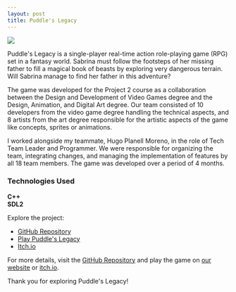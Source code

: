 ```yaml
---
layout: post
title: Puddle's Legacy
---
```


<link rel="stylesheet" type='text/css' href="https://cdn.jsdelivr.net/gh/devicons/devicon@latest/devicon.min.css" /> 

![](https://raw.githubusercontent.com/Pistachio-Studios/Puddles-Legacy/dev/bin/Assets/Textures/Puddles_Legacy.png)

<p>Puddle's Legacy is a single-player real-time action role-playing game (RPG) set in a fantasy world. Sabrina must follow the footsteps of her missing father to fill a magical book of beasts by exploring very dangerous terrain. Will Sabrina manage to find her father in this adventure?</p>

<p>The game was developed for the Project 2 course as a collaboration between the Design and Development of Video Games degree and the Design, Animation, and Digital Art degree. Our team consisted of 10 developers from the video game degree handling the technical aspects, and 8 artists from the art degree responsible for the artistic aspects of the game like concepts, sprites or animations.</p>

<p>I worked alongside my teammate, Hugo Planell Moreno, in the role of Tech Team Leader and Programmer. We were responsible for organizing the team, integrating changes, and managing the implementation of features by all 18 team members. The game was developed over a period of 4 months.</p>

<div class="skills-section">
  <h3>Technologies Used</h3>
  <div class="skills">
    <div class="skill">
      <i class="devicon-cplusplus-plain colored"></i>
      <span><b>C++</b></span>
    </div>
    <div class="skill">
      <i class="devicon-sdl-plain colored"></i>
      <span><b>SDL2</b></span>
    </div>
  </div>
</div>  

<p>Explore the project:</p>

<ul>
  <li><a href="https://github.com/Pistachio-Studios/Puddles-Legacy">GitHub Repository</a></li>
  <li><a href="https://pistachio-studios.github.io/Puddles-Legacy/">Play Puddle's Legacy</a></li>
  <li><a href="https://martagnarta.itch.io/puddles-legacy">Itch.io</a></li>
</ul>

<p>For more details, visit the <a href="https://github.com/Pistachio-Studios/Puddles-Legacy">GitHub Repository</a> and play the game on <a href="https://pistachio-studios.github.io/Puddles-Legacy/">our website</a> or <a href="https://martagnarta.itch.io/puddles-legacy">itch.io</a>.</p>

<p>Thank you for exploring Puddle's Legacy!</p>